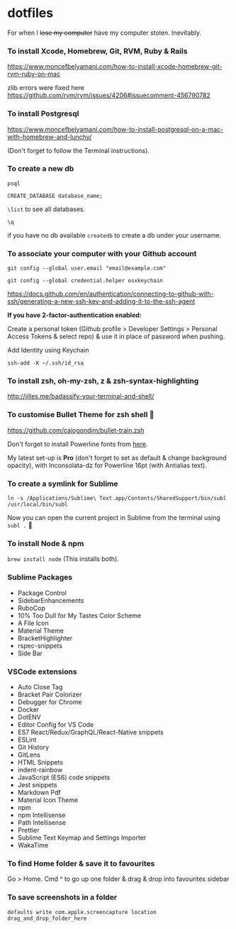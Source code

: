 # dotfiles

For when I ~~lose my computer~~ have my computer stolen. Inevitably.

### To install Xcode, Homebrew, Git, RVM, Ruby & Rails

https://www.moncefbelyamani.com/how-to-install-xcode-homebrew-git-rvm-ruby-on-mac

zlib errors were fixed here https://github.com/rvm/rvm/issues/4206#issuecomment-456790782

### To install Postgresql

https://www.moncefbelyamani.com/how-to-install-postgresql-on-a-mac-with-homebrew-and-lunchy/

(Don't forget to follow the Terminal instructions).

### To create a new db

`psql`

`CREATE_DATABASE database_name;`

`\list` to see all databases.

`\q`

if you have no db available `createdb` to create a db under your username.

### To associate your computer with your Github account

`git config --global user.email "email@example.com"`

`git config --global credential.helper osxkeychain`

https://docs.github.com/en/authentication/connecting-to-github-with-ssh/generating-a-new-ssh-key-and-adding-it-to-the-ssh-agent

**If you have 2-factor-authentication enabled:**

Create a personal token (Github profile > Developer Settings > Personal Access Tokens & select repo) & use it in place of password when pushing.

Add Identity using Keychain

`ssh-add -K ~/.ssh/id_rsa`

### To install zsh, oh-my-zsh, z & zsh-syntax-highlighting

http://jilles.me/badassify-your-terminal-and-shell/

### To customise Bullet Theme for zsh shell :bullettrain_front:

https://github.com/caiogondim/bullet-train.zsh

Don't forget to install Powerline fonts from [here](https://github.com/powerline/fonts).

My latest set-up is **Pro** (don't forget to set as default & change background opacity), with Inconsolata-dz for Powerline 16pt (with Antialias text).

### To create a symlink for Sublime

`ln -s /Applications/Sublime\ Text.app/Contents/SharedSupport/bin/subl /usr/local/bin/subl`

Now you can open the current project in Sublime from the terminal using `subl .` :tada:

### To install Node & npm

`brew install node` (This installs both).

### Sublime Packages

- Package Control
- SidebarEnhancements
- RuboCop
- 10% Too Dull for My Tastes Color Scheme
- A File Icon
- Material Theme
- BracketHighlighter
- rspec-snippets
- Side Bar

### VSCode extensions

- Auto Close Tag
- Bracket Pair Colorizer
- Debugger for Chrome
- Docker
- DotENV
- Editor Config for VS Code
- ES7 React/Redux/GraphQL/React-Native snippets
- ESLint
- Git History
- GitLens
- HTML Snippets
- indent-rainbow
- JavaScript (ES6) code snippets
- Jest snippets
- Markdown Pdf
- Material Icon Theme
- npm
- npm Intellisense
- Path Intellisense
- Prettier
- Sublime Text Keymap and Settings Importer
- WakaTime

### To find Home folder & save it to favourites

Go > Home. Cmd ^ to go up one folder & drag & drop into favourites sidebar

### To save screenshots in a folder

`defaults write com.apple.screencapture location drag_and_drop_folder_here`
